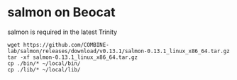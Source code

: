 # salmon on Beocat
salmon is required in the latest Trinity
```
wget https://github.com/COMBINE-lab/salmon/releases/download/v0.13.1/salmon-0.13.1_linux_x86_64.tar.gz
tar -xf salmon-0.13.1_linux_x86_64.tar.gz
cp ./bin/* ~/local/bin/
cp ./lib/* ~/local/lib/
```
